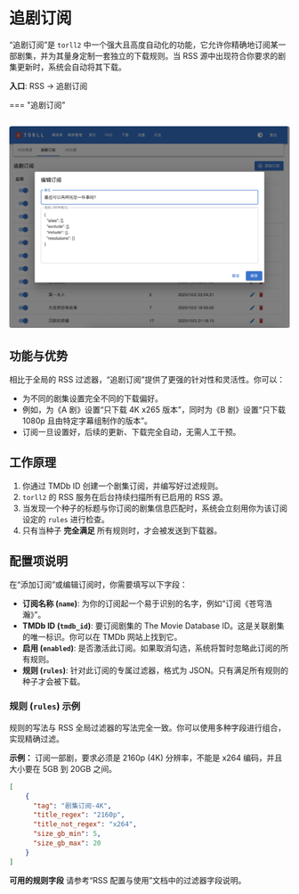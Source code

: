 # 追剧订阅

“追剧订阅”是 `torll2` 中一个强大且高度自动化的功能，它允许你精确地订阅某一部剧集，并为其量身定制一套独立的下载规则。当 RSS 源中出现符合你要求的剧集更新时，系统会自动将其下载。

**入口**: RSS -> 追剧订阅

=== "追剧订阅"

![订阅](../torll2_screenshots/subscription.png)
---

## 功能与优势

相比于全局的 RSS 过滤器，“追剧订阅”提供了更强的针对性和灵活性。你可以：

- 为不同的剧集设置完全不同的下载偏好。
- 例如，为《A 剧》设置“只下载 4K x265 版本”，同时为《B 剧》设置“只下载 1080p 且由特定字幕组制作的版本”。
- 订阅一旦设置好，后续的更新、下载完全自动，无需人工干预。

## 工作原理

1.  你通过 TMDb ID 创建一个剧集订阅，并编写好过滤规则。
2.  `torll2` 的 RSS 服务在后台持续扫描所有已启用的 RSS 源。
3.  当发现一个种子的标题与你订阅的剧集信息匹配时，系统会立刻用你为该订阅设定的 `rules` 进行检查。
4.  只有当种子 **完全满足** 所有规则时，才会被发送到下载器。

## 配置项说明

在“添加订阅”或编辑订阅时，你需要填写以下字段：

- **订阅名称 (`name`)**: 为你的订阅起一个易于识别的名字，例如“订阅《苍穹浩瀚》”。
- **TMDb ID (`tmdb_id`)**: 要订阅剧集的 The Movie Database ID。这是关联剧集的唯一标识。你可以在 TMDb 网站上找到它。
- **启用 (`enabled`)**: 是否激活此订阅。如果取消勾选，系统将暂时忽略此订阅的所有规则。
- **规则 (`rules`)**: 针对此订阅的专属过滤器，格式为 JSON。只有满足所有规则的种子才会被下载。

### 规则 (`rules`) 示例

规则的写法与 RSS 全局过滤器的写法完全一致。你可以使用多种字段进行组合，实现精确过滤。

**示例：** 订阅一部剧，要求必须是 2160p (4K) 分辨率，不能是 x264 编码，并且大小要在 5GB 到 20GB 之间。

```json
[
    {
      "tag": "剧集订阅-4K",
      "title_regex": "2160p",
      "title_not_regex": "x264",
      "size_gb_min": 5,
      "size_gb_max": 20
    }
]
```

**可用的规则字段** 请参考“RSS 配置与使用”文档中的过滤器字段说明。

